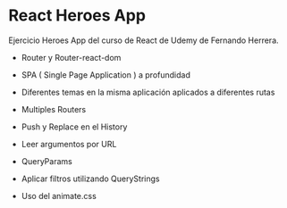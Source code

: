 # React Heroes App

Ejercicio Heroes App del curso de React de Udemy de Fernando Herrera.

- Router y Router-react-dom
- SPA ( Single Page Application ) a profundidad
- Diferentes temas en la misma aplicación aplicados a diferentes rutas

-   Multiples Routers
-   Push y Replace en el History
-   Leer argumentos por URL
-   QueryParams
-   Aplicar filtros utilizando QueryStrings
-   Uso del animate.css

